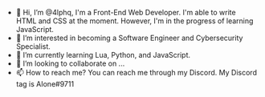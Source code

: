 - 👋 Hi, I’m @4lphq, I'm a Front-End Web Developer. I'm able to write HTML and CSS at the moment. However, I'm in the progress of learning JavaScript.
- 👀 I’m interested in becoming a Software Engineer and Cybersecurity Specialist.
- 🌱 I’m currently learning Lua, Python, and JavaScript.
- 💞️ I’m looking to collaborate on ...
- 📫 How to reach me? You can reach me through my Discord. My Discord tag is AIone#9711

<!---
4lphq/4lphq is a ✨ special ✨ repository because its `README.md` (this file) appears on your GitHub profile.
You can click the Preview link to take a look at your changes.
--->
